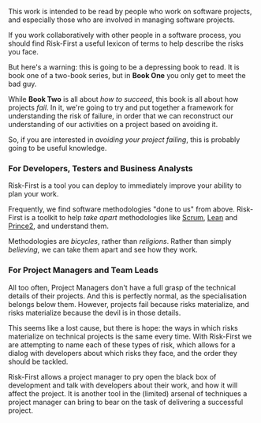 This work is intended to be read by people who work on software projects, and especially those who are involved in managing software projects.   

If you work collaboratively with other people in a software process, you should find Risk-First a useful lexicon of terms to help describe the risks you face.

But here's a warning: this is going to be a depressing book to read.  It is book one of a two-book series, but in **Book One** you only get to meet the bad guy.  

While **Book Two** is all about _how to succeed_, this book is all about how projects _fail_.   In it, we're going to try and put together a framework for understanding the risk of failure, in order that we can reconstruct our understanding of our activities on a project based on avoiding it. 

So, if you are interested in _avoiding your project failing_, this is probably going to be useful knowledge.  

### For Developers, Testers and Business Analysts

Risk-First is a tool you can deploy to immediately improve your ability to plan your work.  

Frequently, we find software methodologies "done to us" from above.  Risk-First is a toolkit to help _take apart_ methodologies like [Scrum](https://en.wikipedia.org/wiki/Scrum_(software_development)), [Lean](https://en.wikipedia.org/wiki/Lean_software_development) and [Prince2](https://en.wikipedia.org/wiki/PRINCE2), and understand them.  

Methodologies are _bicycles_, rather than _religions_.  Rather than simply _believing_, we can take them apart and see how they work.

### For Project Managers and Team Leads

All too often, Project Managers don't have a full grasp of the technical details of their projects.  And this is perfectly normal, as the specialisation belongs below them.  However, projects fail because risks materialize, and risks materialize because the devil is in those details.  

This seems like a lost cause, but there is hope:  the ways in which risks materialize on technical projects is the same every time.  With Risk-First we are attempting to name each of these types of risk, which allows for a dialog with developers about which risks they face, and the order they should be tackled.    

Risk-First allows a project manager to pry open the black box of development and talk with developers about their work, and how it will affect the project.  It is another tool in the (limited) arsenal of techniques a project manager can bring to bear on the task of delivering a successful project.